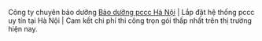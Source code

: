 Công ty chuyên bảo dưỡng <a href="https://ngaydem.vn/giai-phap/bao-duong-bao-tri-pccc-tai-ha-noi-chi-phi-thap-nhat/">Bảo dưỡng pccc Hà Nội</a> | Lắp đặt hệ thống pccc uy tín tại Hà Nội | Cam kết chi phí thi công trọn gói thấp nhất trên thị trường hiện nay.
